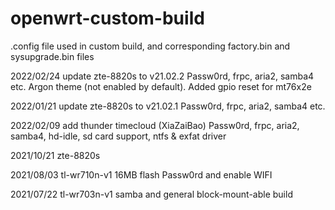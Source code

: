 # openwrt-custom-build

.config file used in custom build, and corresponding factory.bin and sysupgrade.bin files

2022/02/24 update zte-8820s to v21.02.2 Passw0rd, frpc, aria2, samba4 etc. Argon theme (not enabled by default). Added gpio reset for mt76x2e

2022/01/21 update zte-8820s to v21.02.1 Passw0rd, frpc, aria2, samba4 etc.

2022/02/09 add thunder timecloud (XiaZaiBao)  Passw0rd, frpc, aria2, samba4, hd-idle, sd card support, ntfs & exfat driver

2021/10/21 zte-8820s

2021/08/03 tl-wr710n-v1 16MB flash Passw0rd and enable WIFI

2021/07/22 tl-wr703n-v1 samba and general block-mount-able build
